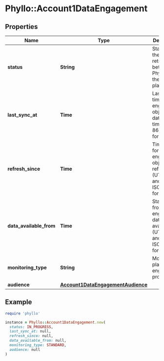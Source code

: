 # Phyllo::Account1DataEngagement

## Properties

| Name | Type | Description | Notes |
| ---- | ---- | ----------- | ----- |
| **status** | **String** | Status of the data retrieval between Phyllo and the work platform. |  |
| **last_sync_at** | **Time** | Last sync time for the engagement object (UTC date and time in ISO 8601 format) | [optional] |
| **refresh_since** | **Time** | Time period for which engagement object is refreshed (UTC date and time in ISO 8601 format) | [optional] |
| **data_available_from** | **Time** | Start period from which engagement data is available (UTC date and time in ISO 8601 format) | [optional] |
| **monitoring_type** | **String** | Monitoring plan for the engagement product. |  |
| **audience** | [**Account1DataEngagementAudience**](Account1DataEngagementAudience.md) |  | [optional] |

## Example

```ruby
require 'phyllo'

instance = Phyllo::Account1DataEngagement.new(
  status: IN_PROGRESS,
  last_sync_at: null,
  refresh_since: null,
  data_available_from: null,
  monitoring_type: STANDARD,
  audience: null
)
```

